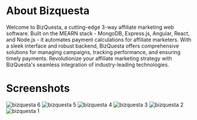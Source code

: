 <h1>About Bizquesta</h1>

Welcome to BizQuesta, a cutting-edge 3-way affiliate marketing web software. Built on the MEARN stack - MongoDB, Express.js, Angular, React, and Node.js - it automates payment calculations for affiliate marketers. With a sleek interface and robust backend, BizQuesta offers comprehensive solutions for managing campaigns, tracking performance, and ensuring timely payments. Revolutionize your affiliate marketing strategy with BizQuesta's seamless integration of industry-leading technologies.

<h1>Screenshots</h1>


![bizquesta 6](https://github.com/mohitranjanbajpeyi/bizquesta/assets/168092830/4346b83f-cd76-470b-9a3b-949d86ff7dc4)
![bizquesta 5](https://github.com/mohitranjanbajpeyi/bizquesta/assets/168092830/bf205429-8136-4a26-9723-979a22179943)
![bizquesta 4](https://github.com/mohitranjanbajpeyi/bizquesta/assets/168092830/1d1a71a9-4939-42d8-83b5-c2227f9e8988)
![bizquesta 3](https://github.com/mohitranjanbajpeyi/bizquesta/assets/168092830/cda6405f-06a0-4b24-800d-a62c7a6fd92a)
![bizquesta 2](https://github.com/mohitranjanbajpeyi/bizquesta/assets/168092830/7f4750fe-a026-492c-8f35-ce7c972415e9)
![bizquesta 1](https://github.com/mohitranjanbajpeyi/bizquesta/assets/168092830/fc9f84f3-b80c-43c6-9cbf-573c6f20c162)
